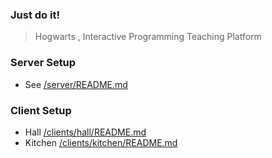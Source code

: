 ### Just do it!
> Hogwarts , Interactive Programming Teaching Platform
### Server Setup 
- See [/server/README.md](server/README.md)

### Client Setup
- Hall [/clients/hall/README.md](/clients/hall/README.md)
- Kitchen [/clients/kitchen/README.md](/clients/kitchen/README.md)